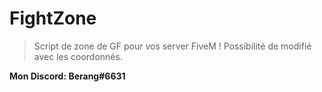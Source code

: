 # FightZone

> Script de zone de GF pour vos server FiveM !
> Possibilité de modifié avec les coordonnés.

**Mon Discord: Berang#6631**
